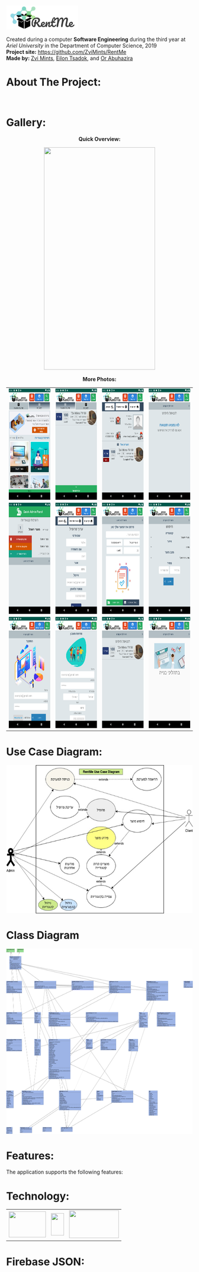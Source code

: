 <p><img src="./app/src/main/res/drawable/logo.png" /></p>
<p>Created during a computer <strong>Software Engineering</strong> during the third year at <em>Ariel University</em> in the Department of Computer Science, 2019 <br /> <strong>Project site:</strong>&nbsp;<a href="https://github.com/ZviMints/RentMe">https://github.com/ZviMints/RentMe</a><br /> <strong>Made by: </strong> <a href="https://github.com/ZviMints">Zvi Mints</a>, <a href="https://github.com/eilon26">Eilon Tsadok</a>, and <a href="https://github.com/orabu103">Or Abuhazira</a></p>
<h1>About The Project:</h1>
<p>&nbsp;</p>
<h1>Gallery:</h1>
<p style="text-align: center;"><strong>Quick Overview:</strong></p>
<p style="text-align: center;"><strong><img src="./images/GIF.gif" width="300px" height="600px" /></strong></p>
<p style="text-align: center;"><strong>More Photos:</strong></p>
<table cellspacing="10">
<tbody>
<tr>
<td><img src="./images/Home_page.png" width="170px" height="300px" /></td>
<td><img src="./images/Last_products.png" width="170px" height="300px" /></td>
<td><img src="./images/Profile.png" width="170px" height="300px" /></td>
<td><img src="./images/Empty_search.png" width="170px" height="300px" /></td>
</tr>
<tr>
<td><img src="./images/Manage_categories.png" width="170px" height="300px" /></td>
<td><img src="./images/Edit_profile.png" width="170px" height="300px" /></td>
<td><img src="./images/Publish.png" width="170px" height="300px" /></td>
<td><img src="./images/Search.png" width="170px" height="300px" /></td>
</tr>
<tr>
<td><img src="./images/Login_page.png" width="170px" height="300px" /></td>
<td><img src="./images/SignIn_page.png" width="170px" height="300px" /></td>
<td><img src="./images/Search_1.png" width="170px" height="300px" /></td>
<td><img src="./images/Configure_Managment.jpeg" width="170px" height="300px" /></td>
</tr>
</tbody>
</table>
<h1>Use Case Diagram:</h1>
<p><img src="./images/Use Case Diagram.jpg" width="550px" height="400px" /></p>
<h1>Class Diagram</h1>
<p><a href="./images/RentMeClassDiagram.jpeg"><img src="./images/RentMeClassDiagram.jpeg" width="800px" height="500px" /></a></p>
<h1>Features:</h1>
<p>The application supports the following features:</p>
<h1>Technology:</h1>
<table cellspacing="10">
  <tr>
    <td><img src="https://tinuiti.com/wp-content/uploads/2019/05/Google-Firebase-logo-e1494819679178-1080x675.png" width="100px" height="70px" /></td>
    <td><img src="https://upload.wikimedia.org/wikipedia/he/thumb/0/05/Java_Logo.svg.png/140px-Java_Logo.svg.png" width="35px" height="60px" /></td>
    <td><img src="https://cdn.mos.cms.futurecdn.net/Ju3ceiZzGSSQacR2juGN98-320-80.png" alt="" width="134" height="75" /></td>
    </tr>
    </table>
<h1>Firebase JSON:</h1>
